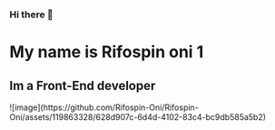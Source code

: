 ### Hi there 👋
<h1>My name is Rifospin oni 1</h1>
<h2>Im a Front-End developer</h2>
![image](https://github.com/Rifospin-Oni/Rifospin-Oni/assets/119863328/628d907c-6d4d-4102-83c4-bc9db585a5b2)
